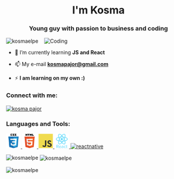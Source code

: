 <h1 align="center"> I'm Kosma</h1>
<h3 align="center">Young guy with passion to business and coding</h3>
<img align="right" alt="Coding" width="400" src="https://media0.giphy.com/media/26BGIqWh2R1fi6JDa/giphy.gif?cid=790b7611b041dab670f5878d7280cf898965df999b009734&rid=giphy.gif&ct=g">

<p align="left"> <img src="https://komarev.com/ghpvc/?username=kosmaelpe&label=Profile%20views&color=0e75b6&style=flat" alt="kosmaelpe" /> </p>


- 🌱 I’m currently learning **JS and React**

- 📫 My e-mail **kosmapajor@gmail.com**

- ⚡  **I am learning on my own :)**

<h3 align="left">Connect with me:</h3>
<p align="left">
<a href="https://linkedin.com/in/kosma pajor" target="blank"><img align="center" src="https://raw.githubusercontent.com/rahuldkjain/github-profile-readme-generator/master/src/images/icons/Social/linked-in-alt.svg" alt="kosma pajor" height="30" width="40" /></a>
</p>

<h3 align="left">Languages and Tools:</h3>
<p align="left"> <a href="https://www.w3schools.com/css/" target="_blank" rel="noreferrer"> <img src="https://raw.githubusercontent.com/devicons/devicon/master/icons/css3/css3-original-wordmark.svg" alt="css3" width="40" height="40"/> </a> <a href="https://www.w3.org/html/" target="_blank" rel="noreferrer"> <img src="https://raw.githubusercontent.com/devicons/devicon/master/icons/html5/html5-original-wordmark.svg" alt="html5" width="40" height="40"/> </a> <a href="https://developer.mozilla.org/en-US/docs/Web/JavaScript" target="_blank" rel="noreferrer"> <img src="https://raw.githubusercontent.com/devicons/devicon/master/icons/javascript/javascript-original.svg" alt="javascript" width="40" height="40"/> </a> <a href="https://reactjs.org/" target="_blank" rel="noreferrer"> <img src="https://raw.githubusercontent.com/devicons/devicon/master/icons/react/react-original-wordmark.svg" alt="react" width="40" height="40"/> </a> <a href="https://reactnative.dev/" target="_blank" rel="noreferrer"> <img src="https://reactnative.dev/img/header_logo.svg" alt="reactnative" width="40" height="40"/> </a> </p>

<p><img align="left"  src="https://github-readme-stats.vercel.app/api/top-langs?username=kosmaelpe&show_icons=true&locale=en&layout=compact" alt="kosmaelpe" /></p>

<p>&nbsp;<img align="center" src="https://github-readme-stats.vercel.app/api?username=kosmaelpe&show_icons=true&locale=en" alt="kosmaelpe" /></p>

<p><img align="center" src="https://github-readme-streak-stats.herokuapp.com/?user=kosmaelpe&" alt="kosmaelpe" /></p>
